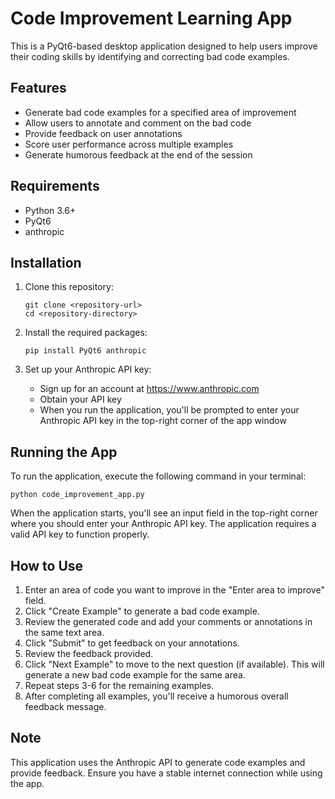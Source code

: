 # Code Improvement Learning App

This is a PyQt6-based desktop application designed to help users improve their coding skills by identifying and correcting bad code examples.

## Features

- Generate bad code examples for a specified area of improvement
- Allow users to annotate and comment on the bad code
- Provide feedback on user annotations
- Score user performance across multiple examples
- Generate humorous feedback at the end of the session

## Requirements

- Python 3.6+
- PyQt6
- anthropic

## Installation

1. Clone this repository:
   ```
   git clone <repository-url>
   cd <repository-directory>
   ```

2. Install the required packages:
   ```
   pip install PyQt6 anthropic
   ```

3. Set up your Anthropic API key:
   - Sign up for an account at https://www.anthropic.com
   - Obtain your API key
   - When you run the application, you'll be prompted to enter your Anthropic API key in the top-right corner of the app window

## Running the App

To run the application, execute the following command in your terminal:

```
python code_improvement_app.py
```

When the application starts, you'll see an input field in the top-right corner where you should enter your Anthropic API key. The application requires a valid API key to function properly.

## How to Use

1. Enter an area of code you want to improve in the "Enter area to improve" field.
2. Click "Create Example" to generate a bad code example.
3. Review the generated code and add your comments or annotations in the same text area.
4. Click "Submit" to get feedback on your annotations.
5. Review the feedback provided.
6. Click "Next Example" to move to the next question (if available). This will generate a new bad code example for the same area.
7. Repeat steps 3-6 for the remaining examples.
8. After completing all examples, you'll receive a humorous overall feedback message.

## Note

This application uses the Anthropic API to generate code examples and provide feedback. Ensure you have a stable internet connection while using the app.
